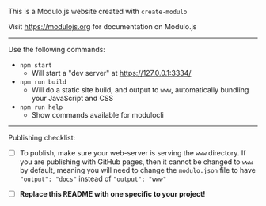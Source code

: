 This is a Modulo.js website created with `create-modulo`

Visit <https://modulojs.org> for documentation on Modulo.js

-----------

Use the following commands:

- `npm start`
    - Will start a "dev server" at https://127.0.0.1:3334/
- `npm run build`
    - Will do a static site build, and output to `www`, automatically bundling
      your JavaScript and CSS
- `npm run help`
    - Show commands available for modulocli

-----------

Publishing checklist:

* [ ] To publish, make sure your web-server is serving the `www` directory.  If
  you are publishing with GitHub pages, then it cannot be changed to `www` by
  default, meaning you will need to change the `modulo.json` file to have
  `"output": "docs"` instead of `"output": "www"`

* [ ] **Replace this README with one specific to your project!**
